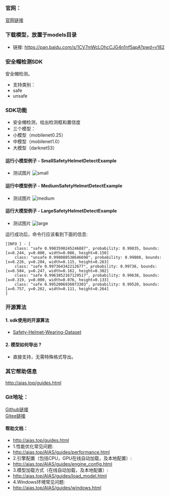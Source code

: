 ### 官网：
[官网链接](http://www.aias.top/)

### 下载模型，放置于models目录
- 链接: https://pan.baidu.com/s/1CV7mWcLOhcCJG4n1nf5apA?pwd=v182

### 安全帽检测SDK
安全帽检测。
- 支持类别：
- safe
- unsafe

### SDK功能
- 安全帽检测，给出检测框和置信度
- 三个模型：
- 小模型（mobilenet0.25）
- 中模型（mobilenet1.0）
- 大模型（darknet53）

#### 运行小模型例子 - SmallSafetyHelmetDetectExample
- 测试图片
![small](https://aias-home.oss-cn-beijing.aliyuncs.com/AIAS/sec_sdks/images/safety_helmet_result_s.png)

#### 运行中模型例子 - MediumSafetyHelmetDetectExample
- 测试图片
![medium](https://aias-home.oss-cn-beijing.aliyuncs.com/AIAS/sec_sdks/images/safety_helmet_result_m.png)

#### 运行大模型例子 - LargeSafetyHelmetDetectExample
- 测试图片
![large](https://aias-home.oss-cn-beijing.aliyuncs.com/AIAS/sec_sdks/images/safety_helmet_result_l.png)


运行成功后，命令行应该看到下面的信息:
```text
[INFO ] - [
	class: "safe 0.9983590245246887", probability: 0.99835, bounds: [x=0.244, y=0.000, width=0.086, height=0.150]
	class: "unsafe 0.998088538646698", probability: 0.99808, bounds: [x=0.226, y=0.204, width=0.115, height=0.263]
	class: "safe 0.997364342212677", probability: 0.99736, bounds: [x=0.584, y=0.247, width=0.162, height=0.302]
	class: "safe 0.9963852167129517", probability: 0.99638, bounds: [x=0.319, y=0.000, width=0.076, height=0.133]
	class: "safe 0.9952006936073303", probability: 0.99520, bounds: [x=0.757, y=0.262, width=0.111, height=0.264]
]
```

### 开源算法
#### 1. sdk使用的开源算法
- [Safety-Helmet-Wearing-Dataset](https://github.com/njvisionpower/Safety-Helmet-Wearing-Dataset)

#### 2. 模型如何导出 ?
- 直接支持，无需特殊格式导出。

### 其它帮助信息
http://aias.top/guides.html


### Git地址：   
[Github链接](https://github.com/mymagicpower/AIAS)    
[Gitee链接](https://gitee.com/mymagicpower/AIAS)   


#### 帮助文档：
- http://aias.top/guides.html
- 1.性能优化常见问题:
- http://aias.top/AIAS/guides/performance.html
- 2.引擎配置（包括CPU，GPU在线自动加载，及本地配置）:
- http://aias.top/AIAS/guides/engine_config.html
- 3.模型加载方式（在线自动加载，及本地配置）:
- http://aias.top/AIAS/guides/load_model.html
- 4.Windows环境常见问题:
- http://aias.top/AIAS/guides/windows.html
